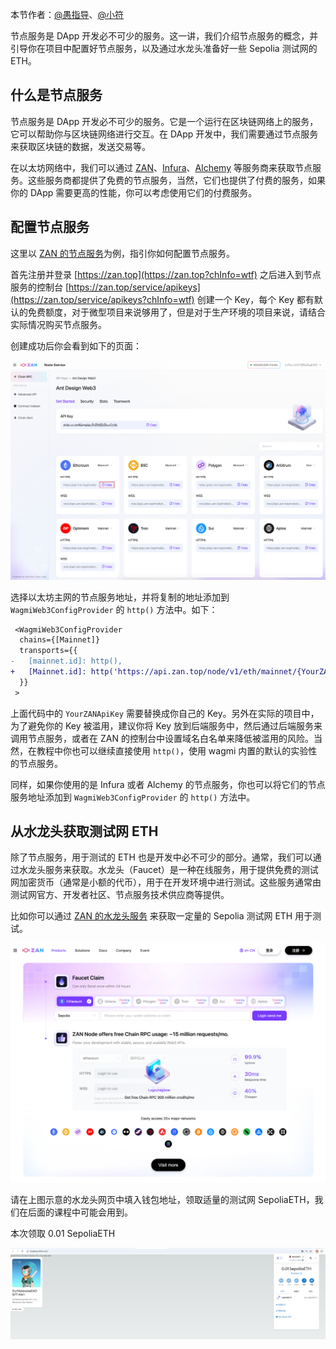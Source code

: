 本节作者：[@愚指导](https://x.com/yudao1024)、[@小符](https://x.com/smallfu666)

节点服务是 DApp 开发必不可少的服务。这一讲，我们介绍节点服务的概念，并引导你在项目中配置好节点服务，以及通过水龙头准备好一些 Sepolia 测试网的 ETH。

## 什么是节点服务

节点服务是 DApp 开发必不可少的服务。它是一个运行在区块链网络上的服务，它可以帮助你与区块链网络进行交互。在 DApp 开发中，我们需要通过节点服务来获取区块链的数据，发送交易等。

在以太坊网络中，我们可以通过 [ZAN](https://zan.top?chInfo=wtf)、[Infura](https://infura.io/)、[Alchemy](https://www.alchemy.com/) 等服务商来获取节点服务。这些服务商都提供了免费的节点服务，当然，它们也提供了付费的服务，如果你的 DApp 需要更高的性能，你可以考虑使用它们的付费服务。

## 配置节点服务

这里以 [ZAN 的节点服务](https://zan.top/home/node-service?chInfo=wtf)为例，指引你如何配置节点服务。

首先注册并登录 [https://zan.top](https://zan.top?chInfo=wtf) 之后进入到节点服务的控制台 [https://zan.top/service/apikeys](https://zan.top/service/apikeys?chInfo=wtf) 创建一个 Key，每个 Key 都有默认的免费额度，对于微型项目来说够用了，但是对于生产环境的项目来说，请结合实际情况购买节点服务。

创建成功后你会看到如下的页面：

![](./img/zan-service.png)

选择以太坊主网的节点服务地址，并将复制的地址添加到 `WagmiWeb3ConfigProvider`  的 `http()` 方法中。如下：

```diff
 <WagmiWeb3ConfigProvider
  chains={[Mainnet]}
  transports={{
-   [mainnet.id]: http(),
+   [Mainnet.id]: http('https://api.zan.top/node/v1/eth/mainnet/{YourZANApiKey}'),
  }}
 >
```

上面代码中的 `YourZANApiKey` 需要替换成你自己的 Key。另外在实际的项目中，为了避免你的 Key 被滥用，建议你将 Key 放到后端服务中，然后通过后端服务来调用节点服务，或者在 ZAN 的控制台中设置域名白名单来降低被滥用的风险。当然，在教程中你也可以继续直接使用 `http()`，使用 wagmi 内置的默认的实验性的节点服务。

同样，如果你使用的是 Infura 或者 Alchemy 的节点服务，你也可以将它们的节点服务地址添加到 `WagmiWeb3ConfigProvider` 的 `http()` 方法中。

## 从水龙头获取测试网 ETH

除了节点服务，用于测试的 ETH 也是开发中必不可少的部分。通常，我们可以通过水龙头服务来获取。水龙头（Faucet）是一种在线服务，用于提供免费的测试网加密货币（通常是小额的代币），用于在开发环境中进行测试。这些服务通常由测试网官方、开发者社区、节点服务技术供应商等提供。

比如你可以通过 [ZAN 的水龙头服务](https://zan.top/faucet?chInfo=wtf) 来获取一定量的 Sepolia 测试网 ETH 用于测试。

![faucet](./img/faucet.png)

请在上图示意的水龙头网页中填入钱包地址，领取适量的测试网 SepoliaETH，我们在后面的课程中可能会用到。

本次领取 0.01 SepoliaETH

![faucet](./img/sepoliaeth.png)

